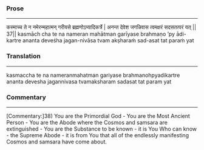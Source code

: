 ### Prose 
 --- 
कस्माच्च ते न नमेरन्महात्मन्
गरीयसे ब्रह्मणोऽप्यादिकर्त्रे |
अनन्त देवेश जगन्निवास
त्वमक्षरं सदसतत्परं यत् || 37||
kasmāch cha te na nameran mahātman
garīyase brahmaṇo ’py ādi-kartre
ananta deveśha jagan-nivāsa
tvam akṣharaṁ sad-asat tat paraṁ yat

### Translation 
 --- 
kasmaccha te na nameranmahatman gariyase brahmanohpyadikartre ananta devesha jagannivasa tvamaksharam sadasat tat param yat

### Commentary 
 --- 
[Commentary:]38) You are the Primordial God - You are the Most Ancient Person - You are the Abode where the Cosmos and samsara are extinguished - You are the Substance to be known - it is You Who can know - the Supreme Abode - it is from You that all of the endlessly manifesting Cosmos and samsara have come about.